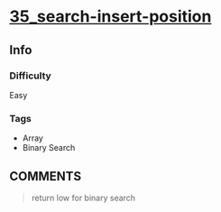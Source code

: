# [35_search-insert-position](https://leetcode.com/problems/search-insert-position/submissions/1494327695/)

## Info

### Difficulty

Easy

### Tags

- Array
- Binary Search

## __COMMENTS__

> return low for binary search 
